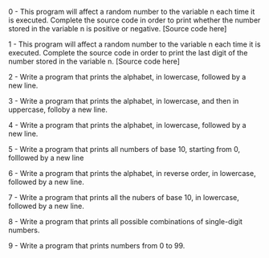 0 - This program will affect a random number to the variable n each time it is executed. Complete the source code in order to print whether the number stored in the variable n is positive or negative. [Source code here]

1 - This program will affect a random number to the variable n each time it is executed. Complete the source code in order to print the last digit of the number stored in the variable n. [Source code here]

2 - Write a program that prints the alphabet, in lowercase, followed by a new line.

3 - Write a program that prints the alphabet, in lowercase, and then in uppercase, folloby a new line.

4 - Write a program that prints the alphabet, in lowercase, followed by a new line.

5 - Write a program that prints all numbers of base 10, starting from 0, folllowed by a new line

6 - Write a program that prints the alphabet, in reverse order, in lowercase, followed by a new line.

7 - Write a program that prints all the nubers of base 10, in lowercase, followed by a new line.

8 - Write a program that prints all possible combinations of single-digit numbers.

9 - Write a program that prints numbers from 0 to 99.
